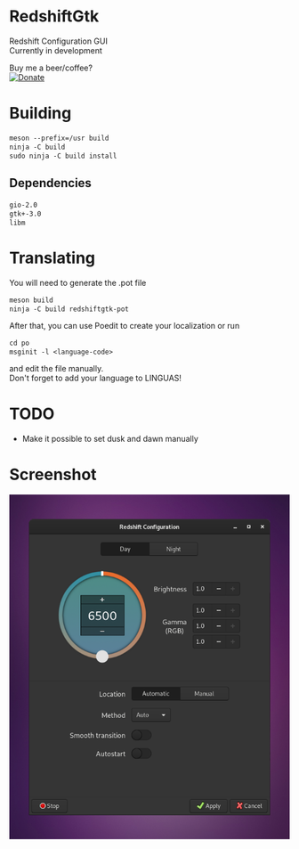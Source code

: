 # RedshiftGtk
Redshift Configuration GUI  
Currently in development  

Buy me a beer/coffee?  
[![Donate](https://img.shields.io/badge/Donate-PayPal-blue.svg)](https://paypal.me/StefanRic)

# Building
```
meson --prefix=/usr build
ninja -C build
sudo ninja -C build install
```

## Dependencies
```
gio-2.0
gtk+-3.0
libm
```

# Translating
You will need to generate the .pot file
```
meson build
ninja -C build redshiftgtk-pot
```
After that, you can use Poedit to create your localization or run
```
cd po
msginit -l <language-code>
```
and edit the file manually.  
Don't forget to add your language to LINGUAS!

# TODO
- Make it possible to set dusk and dawn manually

# Screenshot
![Landing view](data/screenshots/main.png)
